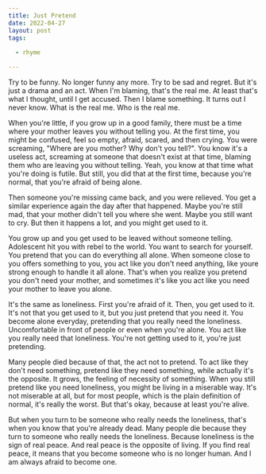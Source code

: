 ```yaml
---
title: Just Pretend
date: 2022-04-27
layout: post
tags:  
  
  - rhyme

---
```


Try to be funny. No longer funny any more. Try to be sad and regret. But it's just a drama and an act. When I'm blaming, that's the real me. At least that's what I thought, until I get accused. Then I blame something. It turns out I never know. What is the real me. Who is the real me.

When you're little, if you grow up in a good family, there must be a time where your mother leaves you without telling you. At the first time, you might be confused, feel so empty, afraid, scared, and then crying. You were screaming, "Where are you mother? Why don't you tell?". You know it's a useless act, screaming at someone that doesn't exist at that time, blaming them who are leaving you without telling. Yeah, you know at that time what you're doing is futile. But still, you did that at the first time, because you're normal, that you're afraid of being alone. 

Then someone you're missing came back, and you were relieved. You get a similar experience again the day after that happened. Maybe you're still mad, that your mother didn't tell you where she went. Maybe you still want to cry. But then it happens a lot, and you might get used to it. 

You grow up and you get used to be leaved without someone telling. Adolescent hit you with rebel to the world. You want to search for yourself. You pretend that you can do everything all alone. When someone close to you offers something to you, you act like you don't need anything, like youre strong enough to handle it all alone. That's when you realize you pretend you don't need your mother, and sometimes it's like you act like you need your mother to leave you alone. 

It's the same as loneliness. First you're afraid of it. Then, you get used to it. It's not that you get used to it, but you just pretend that you need it. You become alone everyday, pretending that you really need the loneliness. Uncomfortable in front of people or even when you're alone. You act like you really need that loneliness. You're not getting used to it, you're just pretending. 

Many people died because of that, the act not to pretend. To act like they don't need something, pretend like they need something, while actually it's the opposite. It grows, the feeling of necessity of something. When you still pretend like you need loneliness, you might be living in a miserable way. It's not miserable at all, but for most people, which is the plain definition of normal, it's really the worst. But that's okay, because at least you're alive. 

But when you turn to be someone who really needs the loneliness, that's when you know that you're already dead. Many people die because they turn to someone who really needs the loneliness. Because loneliness is the sign of real peace. And real peace is the opposite of living. If you find real peace, it means that you become someone who is no longer human. And I am always afraid to become one. 








